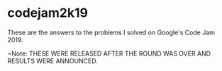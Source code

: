 # codejam2k19
These are the answers to the problems I solved on Google's Code Jam 2019. 

~Note: THESE WERE RELEASED AFTER THE ROUND WAS OVER AND RESULTS WERE ANNOUNCED. 
